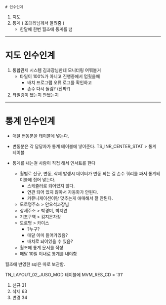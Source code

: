     # 인수인계

1. 지도
2. 통계 ( 조대리님께서 알려줌 )
    - 한달에 한번 월초에 통계를 냄

--------------------

# 지도 인수인계

1. 통합관제 시스템 김과장님한테 모니터링 여쭤볼거
    - 타일이 100%가 아니고 진행중에서 멈췄을때
        - 배치 프로그램 오류 로그를 확인하고
        - 손수 다시 돌림? (진짜?)
2. 타일링이 됐는지 안됐는지

--------------------

# 통계 인수인계
- 매달 변동분을 테이블에 넣는다.
- 변동분은 각 담당자가 통계 테이블에 넣어준다.
TS_INR_CENTER_STAT > 통계 테이블

- 통계를 내는걸 사람이 직접 해서 인서트를 한다
  - 월별로 신규, 변동, 삭제 발생시 데이터가 변동 되는 걸 손수 쿼리를 짜서 통계테이블에 집어 넣는다.
    - 스케쥴러로 되어있지 않다.
    - 연관 되어 있지 않아서 자동화가 안된다.
    - 커뮤니케이션이랑 맞추는게 애매해서 잘 안된다.
  - 도로명주소 > 안오석과장님
  - 상세주소 > 박경미, 박지연
  - 기초구역 > 김지은차장
  - 도로명 > 카이스
    - ?누구?
    - 매달 이미 들어가있음?
    - 배치로 되어있을 수 있음?
  - 월초에 통계 문서를 작성
  - 매달 10일 이내로 통계를 내야함

월초에 반영한 sql은 따로 보관함.

TN_LAYOUT_02_JUSO_MOD 테이블에 MVM_RES_CD = '31'
1. 신규 31
2. 삭제 63
3. 변경 34







